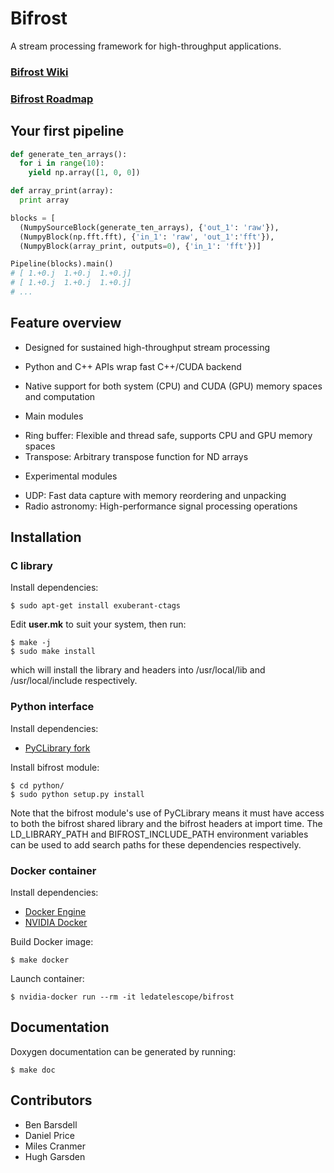 # Bifrost

A stream processing framework for high-throughput applications.

### [Bifrost Wiki](https://github.com/ledatelescope/bifrost/wiki)
### [Bifrost Roadmap](ROADMAP.md)

## Your first pipeline

```python
def generate_ten_arrays():
  for i in range(10):
    yield np.array([1, 0, 0])

def array_print(array):
  print array

blocks = [
  (NumpySourceBlock(generate_ten_arrays), {'out_1': 'raw'}),
  (NumpyBlock(np.fft.fft), {'in_1': 'raw', 'out_1':'fft'}),
  (NumpyBlock(array_print, outputs=0), {'in_1': 'fft'})]

Pipeline(blocks).main()
# [ 1.+0.j  1.+0.j  1.+0.j]
# [ 1.+0.j  1.+0.j  1.+0.j]
# ...
```

<!---
Should put an image of this pipeline here.
-->
## Feature overview

 * Designed for sustained high-throughput stream processing
 * Python and C++ APIs wrap fast C++/CUDA backend
 * Native support for both system (CPU) and CUDA (GPU) memory spaces and computation

 * Main modules
  - Ring buffer: Flexible and thread safe, supports CPU and GPU memory spaces
  - Transpose: Arbitrary transpose function for ND arrays

 * Experimental modules
  - UDP: Fast data capture with memory reordering and unpacking
  - Radio astronomy: High-performance signal processing operations

## Installation

### C library

Install dependencies:

    $ sudo apt-get install exuberant-ctags

Edit **user.mk** to suit your system, then run:

    $ make -j
    $ sudo make install

which will install the library and headers into /usr/local/lib and
/usr/local/include respectively.

### Python interface

Install dependencies:

 * [PyCLibrary fork](https://github.com/MatthieuDartiailh/pyclibrary)

Install bifrost module:

    $ cd python/
    $ sudo python setup.py install

Note that the bifrost module's use of PyCLibrary means it must have
access to both the bifrost shared library and the bifrost headers at
import time. The LD_LIBRARY_PATH and BIFROST_INCLUDE_PATH environment
variables can be used to add search paths for these dependencies
respectively.

### Docker container

Install dependencies:

 * [Docker Engine](https://docs.docker.com/engine/installation/)
 * [NVIDIA Docker](https://github.com/NVIDIA/nvidia-docker)

Build Docker image:

    $ make docker

Launch container:

    $ nvidia-docker run --rm -it ledatelescope/bifrost

## Documentation

Doxygen documentation can be generated by running:

    $ make doc

## Contributors

 * Ben Barsdell
 * Daniel Price
 * Miles Cranmer
 * Hugh Garsden
